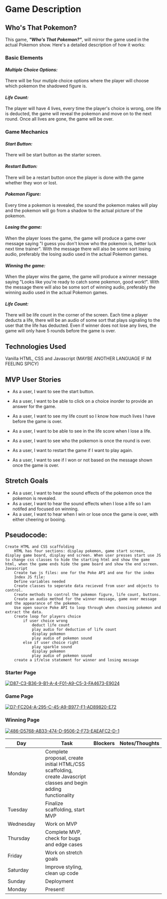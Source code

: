 # Game Description
## Who's That Pokemon?

This game, _**"Who's That Pokemon?"**_, will mirror the game used in the actual Pokemon show. Here's a detailed description of how it works:

### **Basic Elements**

#### *Multiple Choice Options:*

There will be four mutiple choice options where the player will choose which pokemon the shadowed figure is. 

#### *Life Count:*

The player will have 4 lives, every time the player's choice is wrong, one life is deducted, the game will reveal the pokemon and move on to the next round. Once all lives are gone, the game will be over.

### **Game Mechanics**

#### *Start Button:*

There will be start button as the starter screen.

#### *Restart Button:*

There will be a restart button once the player is done with the game whether they won or lost.

#### *Pokemon Figure:*

Every time a pokemon is revealed, the sound the pokemon makes will play and the pokemon will go from a shadow to the actual picture of the pokemon.

#### *Losing the game:*

When the player loses the game, the game will produce a game over message saying "I guess you don't know who the pokemon is, better luck next time trainer". With the message there will also be some sort losing audio, preferably the losing audio used in the actual Pokemon games.

#### *Winning the game:*

When the player wins the game, the game will produce a winner message saying "Looks like you're ready to catch some pokemon, good work!". With the message there will also be some sort of winning audio, preferably the winning audio used in the actual Pokemon games.

#### *Life Count:*

There will be life count in the corner of the screen. Each time a player deducts a life, there will be an audio of some sort that plays signaling to the user that the life has deducted. Even if winner does not lose any lives, the game will only have 5 rounds before the game is over.

## **Technologies Used**

Vanilla HTML, CSS and Javascript (MAYBE ANOTHER LANGUAGE IF IM FEELING SPICY)

## MVP User Stories

* As a user, I want to see the start button.
* As a user, I want to be able to click on a choice inorder to provide an answer for the game.

* As a user, I want to see my life count so I know how much lives I have before the game is over.

* As a user, I want to be able to see in the life score when I lose a life.

* As a user, I want to see who the pokemon is once the round is over.

* As a user, I want to restart the game if I want to play again.

* As a user, I want to see if I won or not based on the message shown once the game is over.

## Stretch Goals

* As a user, I want to hear the sound effects of the pokemon once the pokemon is revealed.
* As a user, I want to hear the sound effects when I lose a life so I am notifed and focused on winning.
* As a user, I want to hear when I win or lose once the game is over, with either cheering or booing.

## Pseudocode:
```
Create HTML and CSS scaffolding
    HTML has four sections: display pokemon, game start screen, display game board, display end screen. When user presses start use JS to change css classes to hide the starting html and show the game html, when the game ends hide the game board and show the end screen.
Javascript
    Create two js files: one for the Poke API and one for the index
    Index JS file:
    Define variables needed
    Create classes to seperate data recieved from user and objects to control.
    Create methods to control the pokemon figure, life count, buttons.
    Create an audio method for the winner message, game over message and the appearance of the pokemon.
    Use open source Poke API to loop through when choosing pokemon and extract the data.
    Create loop for players choice
        if user choice wrong
            deduct life count
            play audio for deduction of life count
            display pokemon 
            play audio of pokemon sound
        else if user choice right
            play sparkle sound
            display pokemon 
            play audio of pokemon sound
    create a if/else statement for winner and losing message
```
### **Starter Page**
<a href="https://ibb.co/59GshfN"><img src="https://i.ibb.co/sPbs9M0/D87-C3-B36-9-B1-A-4-F01-A9-C5-3-FA4673-E9024.jpg" alt="D87-C3-B36-9-B1-A-4-F01-A9-C5-3-FA4673-E9024" border="0" /></a>

### **Game Page**
<a href="https://ibb.co/nkZF1HD"><img src="https://i.ibb.co/Jk09pfz/D7-FC204-A-295-C-45-A9-B977-F1-AD89820-E72.jpg" alt="D7-FC204-A-295-C-45-A9-B977-F1-AD89820-E72" border="0" /></a>

### **Winning Page**
<a href="https://ibb.co/djrhLMw"><img src="https://i.ibb.co/VJtKQ9c/486-D5768-AB33-474-D-9506-2-F73-EAEAFC2-D-1.jpg" alt="486-D5768-AB33-474-D-9506-2-F73-EAEAFC2-D-1" border="0" /></a>






| Day       |   | Task                                                      | Blockers | Notes/Thoughts |
|-----------|---|-----------------------------------------------------------|----------|----------------|
| Monday  |   | Complete proposal, create initial HTML/CSS scaffolding, create Javascript classes and begin adding functionality                   |          |                |
| Tuesday  |   | Finalize scaffolding, start MVP  |          |                |
| Wednesday  |   | Work on MVP |          |                |
| Thursday   |   | Complete MVP, check for bugs and edge cases                                                 |          |                |
| Friday |   | Work on stretch goals            |          |                |
| Saturday |   |  Improve styling, clean up code                                    |          |                |
| Sunday  |   |  Deployment                          |          |                |
| Monday    |   | Present!                                                  |          |                |           